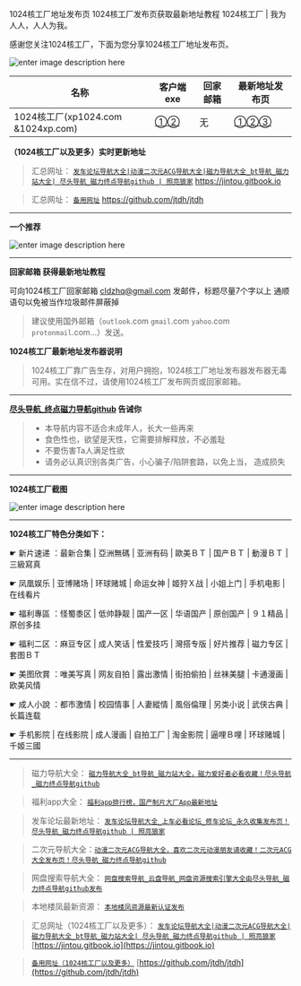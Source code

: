 

1024核工厂地址发布页  1024核工厂发布页获取最新地址教程 1024核工厂 | 我为人人，人人为我。  

感谢您关注1024核工厂，下面为您分享1024核工厂地址发布页。

![enter image description here](https://img68.pixhost.to/images/30/265017562_10224.jpg)

 | 名称 | 客户端exe | 回家邮箱 | 最新地址发布页 |
|----|----|----|----|
|1024核工厂(xp1024.com &1024xp.com)|[①](https://github.com/jtdh/luntan/files/8080733/1024.zip)[②](https://www.mediafire.com/file/iqendjdz0cjra29/1024%25E6%25A0%25B8%25E5%25B7%25A5%25E5%258E%2582%25E5%258F%2591%25E5%25B8%2583%25E5%2599%25A8.zip/file)| 无  |  [①](http://b11.hjfgczh733.rocks/bbs2.php)[②](http://k11.csjbzcjnr.rocks/pw/)[③](http://b11.zbwymdcjsgg.rocks/pw/html_data/3/1711/846891.html)

**（1024核工厂以及更多）实时更新地址**
>汇总网址： [`发车论坛导航大全|动漫二次元ACG导航大全|磁力导航大全_bt导航_磁力站大全| 尽头导航_磁力终点导航github | 照亮狼家`](https://jintou.gitbook.io)  https://jintou.gitbook.io  

>汇总网址： [`备用网址`](https://github.com/jtdh/jtdh/)  https://github.com/jtdh/jtdh

***
**一个推荐**

![enter image description here](https://img68.pixhost.to/images/22/264638732_91-app.jpg)

***
**回家邮箱 获得最新地址教程**

可向1024核工厂回家邮箱 cldzhq@gmail.com 发邮件，标题尽量7个字以上 通顺语句以免被当作垃圾邮件屏蔽掉

> 建议使用国外邮箱（`outlook`.com `gmail`.com `yahoo`.com `protonmail`.com...）发送。


**1024核工厂最新地址发布器说明**

> 1024核工厂靠广告生存，对用户拥抱，1024核工厂地址发布器发布器无毒可用。实在信不过，请使用1024核工厂发布网页或回家邮箱。


***

**[尽头导航_终点磁力导航github](https://jintou.gitbook.io/) 告诫你**
>  - 本导航内容不适合未成年人，长大一些再来
>   - 食色性也，欲望是天性，它需要排解释放，不必羞耻 
>   - 不要伤害Ta人满足性欲 
>   - 请务必认真识别各类广告，小心骗子/陷阱套路，以免上当， 造成损失


***

**1024核工厂截图**

![enter image description here](https://img68.pixhost.to/images/30/265017561_1024.jpg)

***
**1024核工厂特色分类如下：**



☛	新片速递 ：最新合集 | 亞洲無碼 | 亚洲有码 | 歐美ＢＴ | 国产ＢＴ | 動漫ＢＴ | 三級寫真	 

☛	凤凰娱乐 | 亚博赌场 | 环球赌城 | 命运女神 | 姬狩Ｘ战 | 小姐上门 | 手机电影 | 在线看片	 

☛	福利專區 ：怪蜀黍区 | 低帅静靓 | 国产一区 | 华语国产 | 原创国产 | ９１精品 | 原创多挂	 

☛	福利二区 ：麻豆专区 | 成人笑话 | 性爱技巧 | 灣搭专版 | 好片推荐 | 磁力专区 | 套图ＢＴ	 

☛	美图欣賞 ：唯美写真 | 网友自拍 | 露出激情 | 街拍偷拍 | 丝袜美腿 | 卡通漫画 | 欧美风情	 

☛	成人小說 ：都市激情 | 校园情事 | 人妻縱情 | 風俗倫理 | 另类小说 | 武侠古典 | 长篇连载	 

☛	手机影院 | 在线影院 | 成人漫画 | 自拍工厂 | 淘金影院 | 逼哩Ｂ哩 | 环球赌城 | 千姬三國

***

>磁力导航大全： [`磁力导航大全_bt导航_磁力站大全，磁力爱好者必看收藏！尽头导航_磁力终点导航github`](https://github.com/jtdh/cili/wiki)

> 福利app大全： [`福利app排行榜，国产制片大厂App最新地址`](https://github.com/jtdh/app/wiki)

>发车论坛最新地址： [`发车论坛导航大全_上车必看论坛_修车论坛_永久收集发布页！尽头导航_磁力终点导航github | 照亮狼家`](https://github.com/jtdh/luntan/wiki)

> 二次元导航大全：[`动漫二次元ACG导航大全，喜欢二次元动漫朋友请收藏！二次元ACG大全发布页！尽头导航_磁力终点导航github`](https://github.com/jtdh/dongman/wiki)

>网盘搜索导航大全： [`网盘搜索导航_云盘导航_网盘资源搜索引擎大全由尽头导航_磁力终点导航github发布`](https://github.com/jtdh/wangpan/wiki)

>本地楼凤最新资源： [`本地楼凤资源最新认证发布`](https://github.com/jtdh/loufeng/wiki)

>汇总网址（1024核工厂以及更多）： [`发车论坛导航大全|动漫二次元ACG导航大全|磁力导航大全_bt导航_磁力站大全| 尽头导航_磁力终点导航github | 照亮狼家`](https://jintou.gitbook.io/)  [https://jintou.gitbook.io](https://jintou.gitbook.io)

>[`备用网址（1024核工厂以及更多）`](https://github.com/jtdh/jtdh)  [https://github.com/jtdh/jtdh](https://github.com/jtdh/jtdh)
